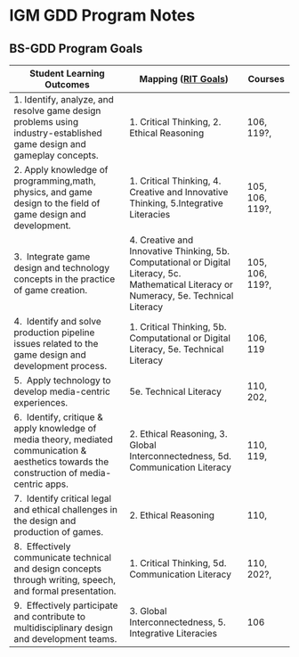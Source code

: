 # IGM GDD Program Notes

## BS-GDD Program Goals


Student Learning Outcomes | Mapping ([RIT Goals](https://www.rit.edu/academicaffairs/outcomes/institutional-assessment/essential-outcomes)) | Courses
--- | --- | ---
1.&nbsp;Identify, analyze, and resolve game design problems using industry-established game design and gameplay concepts. | 1. Critical Thinking, 2. Ethical Reasoning | 106, 119?, 
2.&nbsp;Apply knowledge of programming,math, physics, and game design to the field of game design and development. | 1. Critical Thinking, 4. Creative and Innovative Thinking, 5.Integrative Literacies | 105, 106, 119?, 
3.&nbsp; Integrate game design and technology concepts in the practice of game creation. | 4. Creative and Innovative Thinking, 5b. Computational or Digital Literacy, 5c. Mathematical Literacy or Numeracy, 5e. Technical Literacy | 105, 106, 119?, 
4.&nbsp; Identify and solve production pipeline issues related to the game design and development process. | 1. Critical Thinking, 5b. Computational or Digital Literacy, 5e. Technical Literacy | 106, 119
5.&nbsp; Apply technology to develop media-centric experiences. | 5e. Technical Literacy | 110, 202, 
6.&nbsp; Identify, critique & apply knowledge of media theory, mediated communication & aesthetics towards the construction of media-centric apps. | 2. Ethical Reasoning, 3. Global Interconnectedness, 5d. Communication Literacy | 110, 119, 
7.&nbsp; Identify critical legal and ethical challenges in the design and production of games. | 2. Ethical Reasoning | 110, 
8.&nbsp; Effectively communicate technical and design concepts through writing, speech, and formal presentation. | 1. Critical Thinking, 5d. Communication Literacy | 110, 202?, 
9.&nbsp; Effectively participate and contribute to multidisciplinary design and development teams. | 3. Global Interconnectedness, 5. Integrative Literacies | 106
